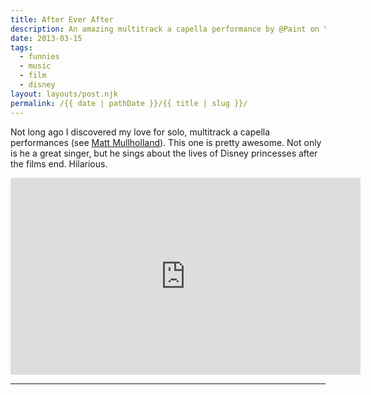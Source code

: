 ```yaml
---
title: After Ever After
description: An amazing multitrack a capella performance by @Paint on YouTube.
date: 2013-03-15
tags: 
  - funnies
  - music
  - film
  - disney
layout: layouts/post.njk
permalink: /{{ date | pathDate }}/{{ title | slug }}/
---
```


Not long ago I discovered my love for solo, multitrack a capella performances (see [Matt Mullholland](/2011/06/10/matt-mulholland/)). This one is pretty awesome. Not only is he a great singer, but he sings about the lives of Disney princesses after the films end. Hilarious.

<iframe class="youtube-video" width="560" height="315" src="https://www.youtube.com/embed/diU70KshcjA" title="YouTube video player" frameborder="0" allow="accelerometer; autoplay; clipboard-write; encrypted-media; gyroscope; picture-in-picture; web-share" allowfullscreen></iframe>

---
